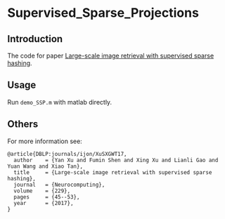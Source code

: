 # Supervised_Sparse_Projections

## Introduction
The code for paper [Large-scale image retrieval with supervised sparse hashing](http://www.sciencedirect.com/science/article/pii/S0925231216313741?via%3Dihub).

## Usage
Run `demo_SSP.m` with matlab directly.


## Others
For more information see:
```
@article{DBLP:journals/ijon/XuSXGWT17,
  author    = {Yan Xu and Fumin Shen and Xing Xu and Lianli Gao and Yuan Wang and Xiao Tan},
  title     = {Large-scale image retrieval with supervised sparse hashing},
  journal   = {Neurocomputing},
  volume    = {229},
  pages     = {45--53},
  year      = {2017},
}
```
